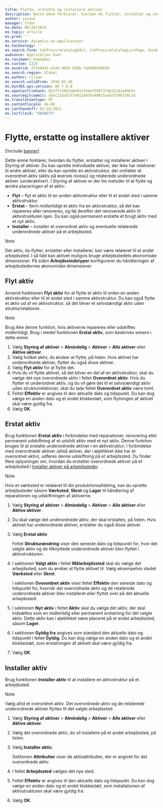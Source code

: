```yaml
---
title: Flytte, erstatte og installere aktiver
description: Dette emne forklarer, hvordan du flytter, erstatter og installerer aktiver i Styring af aktiver.
author: josaw1
manager: tfehr
ms.date: 06/26/2019
ms.topic: article
ms.prod: ''
ms.service: dynamics-ax-applications
ms.technology: ''
ms.search.form: CatProcureCatalogEdit, CatProcureCatalogListPage, EntAssetObjectReplace, EntAssetObjectInstallLookup, EntAssetObjectMove, EntAssetObjectTableEditSubObjects
audience: Application User
ms.reviewer: kamaybac
ms.custom: 2214
ms.assetid: 2f3e0441-414d-402b-b28b-7ab0d650d658
ms.search.region: Global
ms.author: riluan
ms.search.validFrom: 2016-02-28
ms.dyn365.ops.version: AX 7.0.0
ms.openlocfilehash: 022ffc59b1b64913fedaf550f3fdb32141a94031
ms.sourcegitcommit: deac22ba5377a912d93fe408c5ae875706378c2d
ms.translationtype: HT
ms.contentlocale: da-DK
ms.lasthandoff: 01/16/2021
ms.locfileid: "5020273"
---
```

# <a name="move-replace-and-install-assets"></a>Flytte, erstatte og installere aktiver

[!include [banner](../../includes/banner.md)]

 

Dette emne forklarer, hvordan du flytter, erstatter og installerer aktiver i Styring af aktiver. Du kan oprette individuelle aktiver, der ikke har relationer til andre aktiver, eller du kan oprette en aktivstruktur, der omfatter et overordnet aktiv (aktiv på øverste niveau) og relaterede underordnede aktiver (underaktiver). I Styring af aktiver er der tre metoder til at flytte og ændre placeringen af et aktiv:

- **Flyt** – flyt et aktiv til en anden aktivstruktur eller til et andet sted i samme aktivstruktur.
- **Erstat** – fjern midlertidigt et aktiv fra en aktivstruktur, så det kan repareres eller renoveres, og føj derefter det renoverede aktiv til aktivstrukturen igen. Du kan også permanent erstatte et brugt aktiv med et nyt aktiv.
- **Installer** – installer et overordnet aktiv og eventuelle relaterede underordnede aktiver på et arbejdssted.

> [!NOTE]
> Det aktiv, du flytter, erstatter eller installerer, kan være relateret til et andet arbejdssted. I så fald kan aktivet muligvis bruge arbejdsstedets økonomiske dimensioner. På siden **Arbejdsstedstyper** konfigurerer du håndteringen af arbejdsstedernes økonomiske dimensioner.

## <a name="move-asset"></a>Flyt aktiv

Anvend funktionen **Flyt aktiv** for at flytte et aktiv til enten en anden aktivstruktur eller til et andet sted i samme aktivstruktur. Du kan også flytte et aktiv ud af en aktivstruktur, så det bliver et selvstændigt aktiv uden strukturrelationer.

> [!NOTE]
> Brug ikke denne funktion, hvis aktiverne repareres eller udskiftes midlertidigt. Brug i stedet funktionen **Erstat aktiv**, som beskrives senere i dette emne.

1. Vælg **Styring af aktiver** \> **Almindelig** \> **Aktiver** \> **Alle aktiver** eller **Aktive aktiver**.
2. Vælg hvilket aktiv, du ønsker at flytte, på listen. Hvis aktivet har underordnede aktiver, flytter du også disse aktiver.
3. Vælg **Flyt aktiv** for at flytte det.
4. Hvis du vil flytte aktivet, så det bliver en del af en aktivstruktur, skal du vælge det nye overordnede aktiv i feltet **Overordnet aktiv**. Hvis du flytter et underordnet aktiv, og du vil gøre det til et selvstændigt aktiv uden strukturrelationer, skal du lade feltet **Overordnet aktiv** være tomt.
5. Feltet **Effektiv** er angives til den aktuelle dato og tidspunkt. Du kan dog vælge en anden dato og et andet klokkeslæt, som flytningen af aktivet skal være gyldig fra.
6. Vælg **OK**.

## <a name="replace-asset"></a>Erstat aktiv

Brug funktionen **Erstat aktiv** i forbindelse med reparationer, renovering eller permanent udskiftning af et udslidt aktiv med et nyt aktiv. Denne funktion bruges til at erstatte underordnede aktiver i en aktivstruktur. I forbindelse med overordnede aktiver (altså aktiver, der i øjeblikket ikke har et overordnet aktiv), udføres denne udskiftning på et arbejdssted. Du finder flere oplysninger om, hvordan du erstatter overordnede aktiver på et arbejdssted i [Installer aktiver på arbejdssteder](../functional-locations/install-objects-on-functional-locations.md).

> [!NOTE]
> Hvis et værksted er relateret til din produktionsafdeling, kan du oprette arbejdssteder såsom **Værksted**, **Skrot** og **Lager** til håndtering af reparationen og udskiftningen af aktiverne.

1. Vælg **Styring af aktiver** \> **Almindelig** \> **Aktiver** \> **Alle aktiver** eller **Aktive aktiver**.
2. Du skal vælge det underordnede aktiv, der skal erstattes, på listen. Hvis aktivet har underordnede aktiver, erstatter du også disse aktiver.
3. Vælg **Erstat aktiv**.

    Feltet **Strukturændring** viser den seneste dato og tidspunkt for, hvor det valgte aktiv og de tilknyttede underordnede aktiver blev flyttet i aktivstrukturen.

4. I sektionen **Valgt aktiv** i feltet **Målarbejdssted** skal du vælge det arbejdssted, som du ønsker at flytte aktivet til. Vælg eksempelvis stedet **Værksted** eller **Skrot**.

    I sektionen **Overordnet aktiv** viser feltet **Effektiv** den seneste dato og tidspunkt for, hvornår det overordnede aktiv og de relaterede underordnede aktiver blev installeret eller flyttet over på det aktuelle arbejdssted.

5. I sektionen **Nyt aktiv** i feltet **Aktiv** skal du vælge det aktiv, der skal indsættes som en midlertidig eller permanent erstatning for det valgte aktiv. Dette aktiv kan i øjeblikket være placeret på et andet arbejdssted, såsom **Lager**.
7. I sektionen **Gyldig fra** angives som standard den aktuelle dato og tidspunkt i feltet **Gyldig**. Du kan dog vælge en anden dato og et andet klokkeslæt, som erstatningen af aktivet skal være gyldig fra.
8. Vælg **OK**.

## <a name="install-asset"></a>Installer aktiv

Brug funktionen **Installer aktiv** til at installere en aktivstruktur på et arbejdssted.

> [!NOTE]
> Vælg altid et overordnet aktiv. Det overordnede aktiv og de relaterede underordnede aktiver flyttes til det valgte arbejdssted.

1. Vælg **Styring af aktiver** \> **Almindelig** \> **Aktiver** \> **Alle aktiver** eller **Aktive aktiver**.
2. Vælg det overordnede aktiv, du vil installere på et andet arbejdssted, på listen.
3. Vælg **Installer aktiv**.

    Sektionen **Attributter** viser de aktivattributter, der er angivet for det overordnede aktiv.

4. I feltet **Arbejdssted** vælges det nye sted.
5. Feltet **Effektiv** er angives til den aktuelle dato og tidspunkt. Du kan dog vælge en anden dato og et andet klokkeslæt, som installationen af aktivstrukturen skal være gyldig fra.
6. Vælg **OK**.
